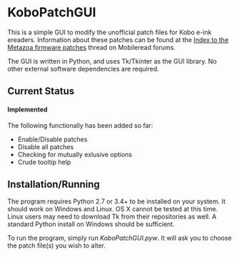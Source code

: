 # KoboPatchGUI

This is a simple GUI to modify the unofficial patch files for Kobo e-ink ereaders. Information about these patches can be found at the [Index to the Metazoa firmware patches](http://www.mobileread.com/forums/showthread.php?t=260100) thread on Mobileread forums.

The GUI is written in Python, and uses Tk/Tkinter as the GUI library. No other external software dependencies are required.

## Current Status

#### Implemented

The following functionally has been added so far:

- Enable/Disable patches
- Disable all patches
- Checking for mutually exlusive options
- Crude tooltip help

## Installation/Running

The program requires Python 2.7 or 3.4+ to be installed on your system. It should work on Windows and Linux. OS X cannot be tested at this time. Linux users may need to download Tk from their repositories as well. A standard Python install on Windows should be sufficient.

To run the program, simply run *KoboPatchGUI.pyw*. It will ask you to choose the patch file(s) you wish to alter.
